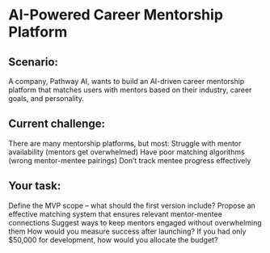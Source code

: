 # AI-Powered Career Mentorship Platform
## Scenario:
A company, Pathway AI, wants to build an AI-driven career mentorship platform that matches users with mentors based on their industry, career goals, and personality.
## Current challenge:
There are many mentorship platforms, but most:
Struggle with mentor availability (mentors get overwhelmed)
Have poor matching algorithms (wrong mentor-mentee pairings)
Don’t track mentee progress effectively
## Your task:
Define the MVP scope – what should the first version include?
Propose an effective matching system that ensures relevant mentor-mentee connections
Suggest ways to keep mentors engaged without overwhelming them
How would you measure success after launching?
If you had only $50,000 for development, how would you allocate the budget?


